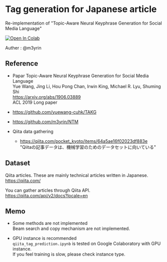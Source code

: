 # Tag generation for Japanese article
Re-implementation of "Topic-Aware Neural Keyphrase Generation for Social Media Language"

[![Open In Colab](https://colab.research.google.com/assets/colab-badge.svg)](https://colab.research.google.com/github/m3yrin/topic-aware-tag-prediction/blob/master/qiita_tag_prediction.ipynb)

Auther : @m3yrin

## Reference
* Papar
Topic-Aware Neural Keyphrase Generation for Social Media Language  
Yue Wang, Jing Li, Hou Pong Chan, Irwin King, Michael R. Lyu, Shuming Shi  
https://arxiv.org/abs/1906.03889  
ACL 2019 Long paper

* https://github.com/yuewang-cuhk/TAKG
* https://github.com/m3yrin/NTM

* Qiita data gathering
    * https://qiita.com/pocket_kyoto/items/64a5ae16f02023df883e  
    "Qiitaの記事データは、機械学習のためのデータセットに向いている"

## Dataset
Qiita articles. These are mainly technical articles written in Japanese.  
https://qiita.com/

You can gather articles through Qiita API.  
https://qiita.com/api/v2/docs?locale=en

## Memo
* Some methods are not implemented  
Beam search and copy mechanism are not implemented.

* GPU instance is recommended  
`qiita_tag_prediction.ipynb` is tested on Google Colaboratory with GPU instance.   
If you feel training is slow, please check instance type.


